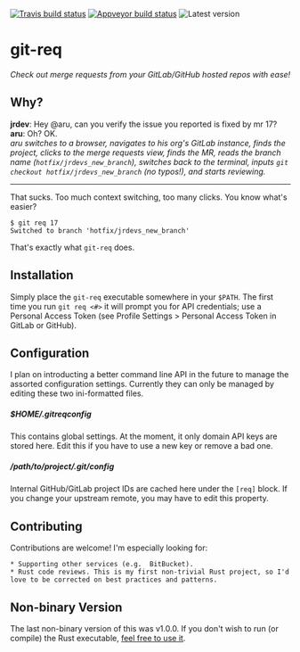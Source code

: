 [![Travis build status](https://travis-ci.com/arusahni/git-req.svg?branch=master)](https://travis-ci.com/arusahni/git-req)
[![Appveyor build status](https://ci.appveyor.com/api/projects/status/qs5cwdpsx1pdt4dg?svg=true)](https://ci.appveyor.com/project/arusahni/git-req)
![Latest version](https://img.shields.io/crates/v/git-req.svg?style=flat)

git-req
=======

*Check out merge requests from your GitLab/GitHub hosted repos with ease!*

Why?
----

**jrdev**: Hey @aru, can you verify the issue you reported is fixed by mr 17?  
**aru**: Oh? OK.  
*aru switches to a browser, navigates to his org's GitLab instance, finds the
project, clicks to the merge requests view, finds the MR, reads the branch name
(`hotfix/jrdevs_new_branch`), switches back to the terminal, inputs `git
checkout hotfix/jrdevs_new_branch` (no typos!), and starts reviewing.*

---

That sucks. Too much context switching, too many clicks.  You know what's
easier?

```shell
$ git req 17
Switched to branch 'hotfix/jrdevs_new_branch'
```

That's exactly what `git-req` does.

Installation
------------

Simply place the `git-req` executable somewhere in your `$PATH`. The first time
you run `git req <#>` it will prompt you for API credentials; use a Personal
Access Token (see Profile Settings > Personal Access Token in GitLab or
GitHub).

Configuration
-------------

I plan on introducting a better command line API in the future to manage the
assorted configuration settings.  Currently they can only be managed by editing
these two ini-formatted files.

##### $HOME/.gitreqconfig

This contains global settings. At the moment, it only domain API keys are
stored here.  Edit this if you have to use a new key or remove a bad one.

##### /path/to/project/.git/config

Internal GitHub/GitLab project IDs are cached here under the `[req]` block.
If you change your upstream remote, you may have to edit this property.

Contributing
------------

Contributions are welcome! I'm especially looking for:

    * Supporting other services (e.g.  BitBucket).
    * Rust code reviews. This is my first non-trivial Rust project, so I'd love to be corrected on best practices and patterns.

Non-binary Version
------------------

The last non-binary version of this was v1.0.0. If you don't wish to run (or
compile) the Rust executable, [feel free to use
it](https://github.com/arusahni/git-req/releases/tag/1.0.0).
